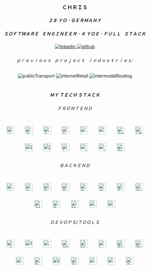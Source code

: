 ### <div align="center">ＣＨＲＩＳ</div>
##### <div align="center">２８ ＹＯ 𐄁 ＧＥＲＭＡＮＹ</div>
##### <div align="center">ＳＯＦＴＷＡＲＥ⠀ＥＮＧＩＮＥＥＲ 𐄁 ４ ＹＯＥ 𐄁 ＦＵＬＬ⠀ＳＴＡＣＫ</div>

<div align="center">
<a href="https://linkedin.com/in/christian-binder-6045761a0" target="_blank">
<img src=https://img.shields.io/badge/linkedin-%231E77B5.svg?&style=for-the-badge&logo=linkedin&logoColor=white alt=linkedin style="margin-bottom: 5px;" />
</a>
<a href="https://github.com/chrisBinder" target="_blank">
<img src=https://img.shields.io/badge/github-%2324292e.svg?&style=for-the-badge&logo=github&logoColor=white alt=github style="margin-bottom: 5px;" />
</a>  
</div>

###### <div align="center">ｐｒｅｖｉｏｕｓ⠀ｐｒｏｊｅｃｔ⠀ｉｎｄｕｓｔｒｉｅｓ:</div>
<div align="center">
<img src=https://shields.io/badge/%F0%9F%9A%82-Public%20Transport-blue?style=for-the-badge alt=publicTransport style="margin-bottom: 5px;" /> 
<img src=https://shields.io/badge/%F0%9F%92%B0-Internet%20retail-yellow?style=for-the-badge alt=internetRetail style="margin-bottom: 5px;" />
<img src=https://shields.io/badge/%F0%9F%9A%97-Intermodal%20Routing-red?style=for-the-badge alt=intermodalRouting style="margin-bottom: 5px;" /> 
</div>

<br/>

##### <div align="center">ＭＹ ＴＥＣＨ ＳＴＡＣＫ</div>


###### <div align="center">ＦＲＯＮＴＥＮＤ</div>

<div align="center">   

<img style="margin: 15px" src="https://profilinator.rishav.dev/skills-assets/javascript-original.svg" alt="JavaScript" height="25" />  
<img style="margin: 15px" src="https://profilinator.rishav.dev/skills-assets/typescript-original.svg" alt="TypeScript" height="25" />  
<img style="margin: 15px" src="https://profilinator.rishav.dev/skills-assets/angularjs-original.svg" alt="AngularJS" height="25" />  
<img style="margin: 15px" src="https://profilinator.rishav.dev/skills-assets/vuejs-original-wordmark.svg" alt="Vue.js" height="25" />
<img style="margin: 15px" src="https://cdn.svgporn.com/logos/vuetifyjs.svg" alt="vuetifyjs" height="25" /> 
<img style="margin: 15px" src="https://cdn.svgporn.com/logos/material-ui.svg" alt="material-ui" height="25" />  
<img style="margin: 15px" src="https://profilinator.rishav.dev/skills-assets/css3-original-wordmark.svg" alt="CSS3" height="25" />  
<img style="margin: 15px" src="https://profilinator.rishav.dev/skills-assets/html5-original-wordmark.svg" alt="HTML5" height="25" />
<img style="margin: 15px" src="https://cdn.svgporn.com/logos/jasmine.svg" alt="jasmine" height="25" /> 
<img style="margin: 15px" src="https://cdn.svgporn.com/logos/jest.svg" alt="jest" height="25" /> 
<img style="margin: 15px" src="https://cdn.svgporn.com/logos/karma.svg" alt="karma" height="25" />  
<img style="margin: 15px" src="https://cdn.svgporn.com/logos/redux-observable.svg" alt="edux-observable" height="25" /> 
<img style="margin: 15px" src="https://cdn.svgporn.com/logos/selenium.svg" alt="selenium" height="25" />  
<img style="margin: 15px" src="https://cdn.svgporn.com/logos/chai.svg" alt="Chai" height="25" />

 </div>

###### <div align="center">ＢＡＣＫＥＮＤ</div>

<div align="center">  
<img style="margin: 15px" src="https://profilinator.rishav.dev/skills-assets/java-original-wordmark.svg" alt="Java" height="25" />  
<img style="margin: 15px" src="https://profilinator.rishav.dev/skills-assets/kotlinlang-icon.svg" alt="Kotlin" height="25" />  
<img style="margin: 15px" src="https://cdn.svgporn.com/logos/nodejs.svg" alt="Node.js" width="25" /> 
<img style="margin: 15px" src="https://profilinator.rishav.dev/skills-assets/python-original.svg" alt="Python" height="25" />
<img style="margin: 15px" src="https://profilinator.rishav.dev/skills-assets/springio-icon.svg" alt="Spring" height="25" />  
<img style="margin: 15px" src="https://cdn.svgporn.com/logos/gradle.svg" alt="Gradle" height="25" />
<img style="margin: 15px" src="https://profilinator.rishav.dev/skills-assets/express-original-wordmark.svg" alt="Express.js" height="25" />  
<img style="margin: 15px" src="https://profilinator.rishav.dev/skills-assets/git-scm-icon.svg" alt="Git" height="25" />  
<img style="margin: 15px" src="https://profilinator.rishav.dev/skills-assets/mongodb-original-wordmark.svg" alt="MongoDB" height="25" />
<img style="margin: 15px" src="https://profilinator.rishav.dev/skills-assets/postgresql-original-wordmark.svg" alt="PostgreSQL" height="25" />  
<img style="margin: 15px" src="https://profilinator.rishav.dev/skills-assets/mysql-original-wordmark.svg" alt="MySQL" height="25" />    
<img style="margin: 15px" src="https://cdn.svgporn.com/logos/swagger.svg" alt="swagger" height="25" /> 
<img style="margin: 15px" src="https://cdn.svgporn.com/logos/unity.svg" alt="unity" height="25" /> 
</div>

###### <div align="center">ＤＥＶＯＰＳ/ＴＯＯＬＳ</div>

<div align="center">  
<img style="margin: 15px" src="https://cdn.svgporn.com/logos/aws.svg" alt="AWS" width="25" />  
<img style="margin: 15px" src="https://cdn.svgporn.com/logos/intellij-idea.svg" alt="IntelliJ" height="25" />  
<img style="margin: 15px" src="https://cdn.svgporn.com/logos/visual-studio-code.svg" alt="vscode" height="25" /> 
<img style="margin: 15px" src="https://cdn.svgporn.com/logos/microsoft-windows.svg" alt="Windows" height="25" />  
<img style="margin: 15px" src="https://cdn.svgporn.com/logos/macOS.svg" alt="MacOS" width="25" />  
<img style="margin: 15px" src="https://profilinator.rishav.dev/skills-assets/linux-original.svg" alt="Linux" height="25" />   
<img style="margin: 15px" src="https://cdn.svgporn.com/logos/bitbucket.svg" alt="Bitbucket" height="25" />  
<img style="margin: 15px" src="https://cdn.svgporn.com/logos/github-icon.svg" alt="GitHub" height="25" />  
<img style="margin: 15px" src="https://cdn.svgporn.com/logos/subversion.svg" alt="subversion" width="25" />

<img style="margin: 15px" src="https://profilinator.rishav.dev/skills-assets/docker-original-wordmark.svg" alt="Docker" height="25" /> 
<img style="margin: 15px" src="https://cdn.svgporn.com/logos/jenkins.svg" alt="jenkins" height="25" />  
<img style="margin: 15px" src="https://cdn.svgporn.com/logos/circleci.svg" alt="CircleCI" height="25" /> 
<img style="margin: 15px" src="https://cdn.svgporn.com/logos/postman.svg" alt="postman" height="25" /> 
<img style="margin: 15px" src="https://cdn.svgporn.com/logos/markdown.svg" alt="markdown" width="25" />
<img style="margin: 15px" src="https://profilinator.rishav.dev/skills-assets/gnu_bash-icon.svg" alt="Bash" height="25" /> 
</div>


